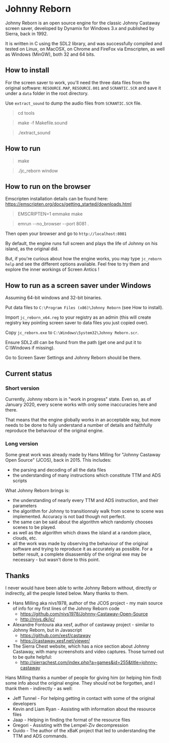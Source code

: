 # Johnny Reborn

Johnny Reborn is an open source engine for the classic Johnny Castaway screen saver, developed by Dynamix for Windows 3.x and published by Sierra, back in 1992.

It is written in C using the SDL2 library, and was successfully compiled and tested on Linux, on MacOSX, on Chrome and FireFox via Emscripten, as well as Windows (MinGW), both 32 and 64 bits.


## How to install

For the screen saver to work, you'll need the three data files from the original
software: `RESOURCE.MAP`, `RESOURCE.001` and `SCRANTIC.SCR` and save it under a `data` folder in the root directory.

Use `extract_sound` to dump the audio files from `SCRANTIC.SCR` file.

> cd tools

> make -f Makefile.sound

> ./extract_sound


## How to run

> make

> ./jc_reborn window


## How to run on the browser

Emscripten installation details can be found here: https://emscripten.org/docs/getting_started/downloads.html

> EMSCRIPTEN=1 emmake make

> emrun --no_browser --port 8081 .

Then open your browser and go to `http://localhost:8081`


By default, the engine runs full screen and plays the life of Johnny on his island, as the original did.

But, if you're curious about how the engine works, you may type `jc_reborn help` and see the different options available. Feel free to try them and explore the inner workings of Screen Antics !


## How to run as a screen saver under Windows

Assuming 64-bit windows and 32-bit binaries. 

Put data files to `C:\Program Files (x86)\Johnny Reborn` (see How to install). 

Import `jc_reborn_x64.reg` to your registry as an admin (this will create registry key pointing screen saver to data files you just copied over).

Copy `jc_reborn.exe` to `C:\Windows\System32\Johnny Reborn.scr`.

Ensure SDL2.dll can be found from the path (get one and put it to C:\Windows if missing).

Go to Screen Saver Settings and Johnny Reborn should be there.


## Current status

### Short version
Currently, Johnny reborn is in "work in progress" state. Even so, as of January 2020, every scene works with only some inaccuracies here and there.

That means that the engine globally works in an acceptable way, but more needs to be done to fully understand a number of details and faithfully reproduce the behaviour of the original engine.

### Long version

Some great work was already made by Hans Milling for "Johnny Castaway Open Source" (JCOS), back in 2015. This includes:
  - the parsing and decoding of all the data files
  - the understanding of many instructions which constitute TTM and ADS scripts

What Johnny Reborn brings is:
  - the understanding of nearly every TTM and ADS instruction, and their parameters
  - the algorithm for Johnny to transitionnaly walk from scene to scene was implemented. Accuracy is not bad though not perfect.
  - the same can be said about the algorithm which randomly chooses scenes to be played.
  - as well as the algorithm which draws the island at a random place, clouds, etc.
  - all the work was made by observing the behaviour of the original software and trying to reproduce it as accurately as possible. For a better result, a complete disassembly of the original exe may be necessary - but wasn't done to this point.


## Thanks

I never would have been able to write Johnny Reborn without, directly or indirectly, all the people listed below. Many thanks to them.

  - Hans Milling aka nivs1978, author of the JCOS project - my main source of info for my first lines of the Johnny Reborn code
    - https://github.com/nivs1978/Johnny-Castaway-Open-Source
    - http://nivs.dk/jc/
  - Alexandre Fontoura aka xesf, author of castaway project - similar to Johnny Reborn, but in Javascript
    - https://github.com/xesf/castaway
    - https://castaway.xesf.net/viewer/
  - The Sierra Chest website, which has a nice section about Johnny Castaway, with many screenshots and video captures. Those turned out to be quite helpful:
    - http://sierrachest.com/index.php?a=games&id=255&title=johnny-castaway

Hans Milling thanks a number of people for giving him (or helping him find) some info about the original engine. They should not be forgotten, and I thank them - indirectly - as well:

  - Jeff Tunnel - For helping getting in contact with some of the original developers
  - Kevin and Liam Ryan - Assisting with information about the resource files
  - Jaap - Helping in finding the format of the resource files
  - Gregori - Assisting with the Lempel-Ziv decompression
  - Guido - The author of the xBaK project that led to understanding the TTM and ADS commands.


